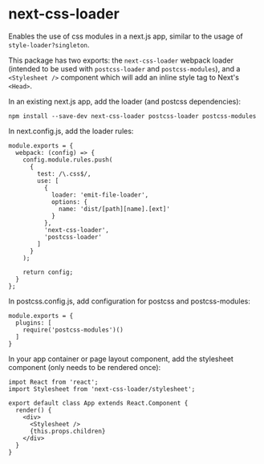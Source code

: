 # next-css-loader

Enables the use of css modules in a next.js app, similar to the usage of `style-loader?singleton`.

This package has two exports: the `next-css-loader` webpack loader (intended to be used with `postcss-loader` and `postcss-modules`), and a `<Stylesheet />` component which will add an inline style tag to Next's `<Head>`.

In an existing next.js app, add the loader (and postcss dependencies):
```
npm install --save-dev next-css-loader postcss-loader postcss-modules
```

In next.config.js, add the loader rules:
```
module.exports = {
  webpack: (config) => {
    config.module.rules.push(
      {
        test: /\.css$/,
        use: [
          {
            loader: 'emit-file-loader',
            options: {
              name: 'dist/[path][name].[ext]'
            }
          },
          'next-css-loader',
          'postcss-loader'
        ]
      }
    );
    
    return config;
  }
};
```

In postcss.config.js, add configuration for postcss and postcss-modules:
```
module.exports = {
  plugins: [
    require('postcss-modules')()
  ]
}

```

In your app container or page layout component, add the stylesheet component (only needs to be rendered once):

```
impot React from 'react';
import Stylesheet from 'next-css-loader/stylesheet';

export default class App extends React.Component {
  render() {
    <div>
      <Stylesheet />
      {this.props.children}
    </div>
  }
}
```